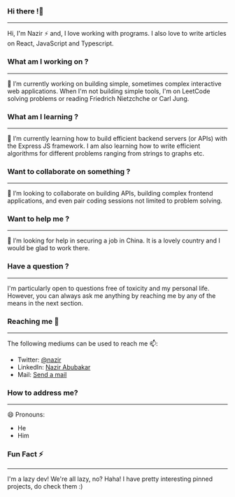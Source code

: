 ### Hi there !👋
____________________________________________________________________________________________

Hi, I'm Nazir ⚡ and, I love working with programs. I also love to write articles on React, JavaScript and Typescript.

###  What am I working on  ?
____________________________________________________________________________________________

🔭 I’m currently working on building simple, sometimes complex interactive web applications.  When I'm not building simple tools, I'm on LeetCode solving problems or reading Friedrich Nietzchche or Carl Jung.

### What am I learning ?
____________________________________________________________________________________________

🌱 I’m currently learning how to build efficient backend servers (or APIs) with the Express JS framework. I am also learning how to write efficient algorithms for different problems ranging from strings to graphs etc.

### Want to collaborate on something ?
____________________________________________________________________________________________

👯 I’m looking to collaborate on building APIs, building complex frontend applications, and even pair coding sessions not limited to problem solving.

### Want to help me ?
____________________________________________________________________________________________

🤔 I’m looking for help in securing a job in China. It is a lovely country and I would be glad to work there.

### Have a question ?
____________________________________________________________________________________________

I'm particularly open to questions free of toxicity and my personal life. However, you can always ask me anything by reaching me by any of the means in the next section.

### Reaching me 💬
_____________________________________________________________________________________________

The following mediums can be used to reach me 📫:
* Twitter: [@nazir](https://twitter.com/NazirAbubakar15)
* LinkedIn: [Nazir Abubakar](https://linkedin.com/in/nazir-abubakar)
* Mail: [Send a mail](mailto:nazirabubakar7@gmail.com)

### How to address me?
_____________________________________________________________________________________________

😄 Pronouns:

* He
* Him

### Fun Fact ⚡
_____________________________________________________________________________________________

I'm a lazy dev! We're all lazy, no? Haha! I have pretty interesting pinned projects, do check them :)



